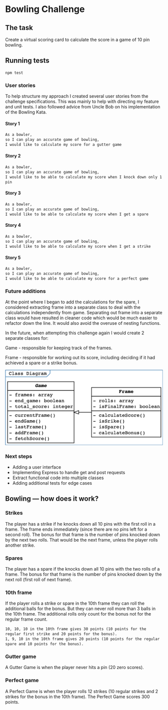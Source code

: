 
Bowling Challenge
=================

## The task

Create a virtual scoring card to calculate the score in a game of 10 pin bowling.

## Running tests

```
npm test
```

### User stories

To help structure my approach I created several user stories from the challenge specifications. This was mainly to help with directing my feature and unit tests. I also followed advice from Uncle Bob on his implementation of the Bowling Kata.

#### Story 1

```
As a bowler,
so I can play an accurate game of bowling,
I would like to calculate my score for a gutter game
```

#### Story 2
```
As a bowler,
so I can play an accurate game of bowling,
I would like to be able to calculate my score when I knock down only 1 pin
```

#### Story 3

```
As a bowler,
so I can play an accurate game of bowling,
I would like to be able to calculate my score when I get a spare
```

#### Story 4
```
As a bowler,
so I can play an accurate game of bowling,
I would like to be able to calculate my score when I get a strike
```

#### Story 5
```
As a bowler,
so I can play an accurate game of bowling,
I would like to be able to calculate my score for a perfect game
```

### Future additions

At the point where I began to add the calculations for the spare, I considered extracting frame into a separate class to deal with the calculations independently from game. Separating out frame into a separate class would have resulted in cleaner code which would be much easier to refactor down the line. It would also avoid the overuse of nesting functions.

In the future, when attempting this challenge again I would create 2 separate classes for:

Game - responsible for keeping track of the frames.

Frame  - responsible for working out its score, including deciding if it had achieved a spare or a strike bonus.

![Class diagram](docs/domainmodelBowling.png)

### Next steps

* Adding a user interface
* Implementing Express to handle get and post requests
* Extract functional code into multiple classes
* Adding additional tests for edge cases

## Bowling — how does it work?

### Strikes

The player has a strike if he knocks down all 10 pins with the first roll in a frame. The frame ends immediately (since there are no pins left for a second roll). The bonus for that frame is the number of pins knocked down by the next two rolls. That would be the next frame, unless the player rolls another strike.

### Spares

The player has a spare if the knocks down all 10 pins with the two rolls of a frame. The bonus for that frame is the number of pins knocked down by the next roll (first roll of next frame).

### 10th frame

If the player rolls a strike or spare in the 10th frame they can roll the additional balls for the bonus. But they can never roll more than 3 balls in the 10th frame. The additional rolls only count for the bonus not for the regular frame count.

    10, 10, 10 in the 10th frame gives 30 points (10 points for the regular first strike and 20 points for the bonus).
    1, 9, 10 in the 10th frame gives 20 points (10 points for the regular spare and 10 points for the bonus).

### Gutter game

A Gutter Game is when the player never hits a pin (20 zero scores).

### Perfect game

A Perfect Game is when the player rolls 12 strikes (10 regular strikes and 2 strikes for the bonus in the 10th frame). The Perfect Game scores 300 points.
